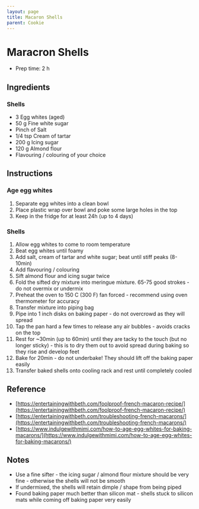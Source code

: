 ```yaml
---
layout: page
title: Macaron Shells
parent: Cookie
---
```


# Maracron Shells

- Prep time: 2 h

## Ingredients

### Shells

- 3 Egg whites (aged)
- 50 g Fine white sugar
- Pinch of Salt
- 1/4 tsp Cream of tartar
- 200 g Icing sugar
- 120 g Almond flour
- Flavouring / colouring of your choice

## Instructions

### Age egg whites

1. Separate egg whites into a clean bowl
2. Place plastic wrap over bowl and poke some large holes in the top
3. Keep in the fridge for at least 24h (up to 4 days)

### Shells

1. Allow egg whites to come to room temperature
2. Beat egg whites until foamy
3. Add salt, cream of tartar and white sugar; beat until stiff peaks (8-10min)
4. Add flavouring / colouring
5. Sift almond flour and icing sugar twice
6. Fold the sifted dry mixture into meringue mixture. 65-75 good strokes - do not overmix or undermix
7. Preheat the oven to 150 C (300 F) fan forced - recommend using oven thermometer for accuracy
8. Transfer mixture into piping bag
9. Pipe into 1 inch disks on baking paper - do not overcrowd as they will spread
10. Tap the pan hard a few times to release any air bubbles - avoids cracks on the top
11. Rest for ~30min (up to 60min) until they are tacky to the touch (but no longer sticky) - this is to dry them out to avoid spread during baking so they rise and develop feet
12. Bake for 20min - do not underbake! They should lift off the baking paper easily
13. Transfer baked shells onto cooling rack and rest until completely cooled

## Reference

- [https://entertainingwithbeth.com/foolproof-french-macaron-recipe/](https://entertainingwithbeth.com/foolproof-french-macaron-recipe/)
- [https://entertainingwithbeth.com/troubleshooting-french-macarons/](https://entertainingwithbeth.com/troubleshooting-french-macarons/)
- [https://www.indulgewithmimi.com/how-to-age-egg-whites-for-baking-macarons/](https://www.indulgewithmimi.com/how-to-age-egg-whites-for-baking-macarons/)

## Notes

- Use a fine sifter - the icing sugar / almond flour mixture should be very fine - otherwise the shells will not be smooth
- If undermixed, the shells will retain dimple / shape from being piped
- Found baking paper much better than silicon mat - shells stuck to silicon mats while coming off baking paper very easily
